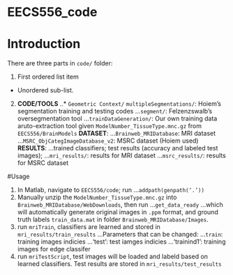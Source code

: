 EECS556_code
=======

# Introduction
There are three parts in `code/` folder:

1. First ordered list item
  * Unordered sub-list.
2. **CODE/TOOLS** 
..* `Geometric Context/` `multipleSegmentations/`: Hoiem’s segmentation training and testing codes
...`segment/`: Felzenzswalb’s oversegmentation tool
...`trainDataGeneration/`: Our own training data aruto-extraction tool given `ModelNumber_TissueType.mnc.gz` from `EECS556/BrainModels`
**DATASET**: 
...`Brainweb_MRIDatabase`: MRI dataset
...`MSRC_ObjCategImageDatabase_v2`: MSRC dataset (Hoiem used)
**RESULTS**:
...trained classifiers; test results (accuracy and labeled test images);
…`mri_results/`: results for MRI dataset
…`msrc_results/`: results for MSRC dataset

#Usage
1. In Matlab, navigate to `EECS556/code`; run
…`addpath(genpath(‘.’))`
2. Manually unzip  the `ModelNumber_TissueType.mnc.gz` into `Brainweb_MRIDatabase/WebDownloads`, then run
…`get_data_ready`
...which will automatically generate original images in `.ppm` format, and ground truth labels `train_data.mat` in folder `Brainweb_MRIDatabase/Images`.
3.  run `mriTrain`, classifiers are learned and stored in `mri_results/train_results`
...Parameters that can be changed: 
...`train`: training images indicies
...‘test’: test iamges indicies
...‘trainind1’: training images for edge classifer
4. run `mriTestScript`, test images will be loaded and labeld based on learned classifiers. Test results are stored in `mri_results/test_results`
